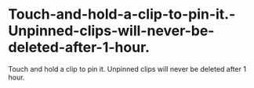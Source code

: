 # Touch-and-hold-a-clip-to-pin-it.-Unpinned-clips-will-never-be-deleted-after-1-hour.
Touch and hold a clip to pin it. Unpinned clips will never be deleted after 1 hour.
